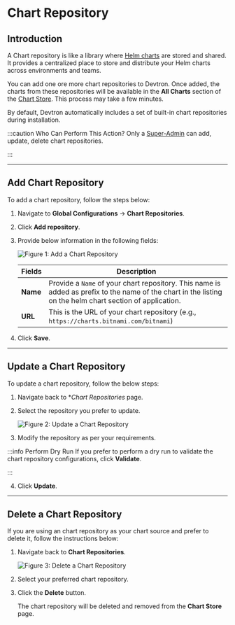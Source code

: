 # Chart Repository

## Introduction

A Chart repository is like a library where [Helm charts](../../reference/glossary.md#helm-chartspackages) are stored and shared. It provides a centralized place to store and distribute your Helm charts across environments and teams.

You can add one ore more chart repositories to Devtron. Once added, the charts from these repositories will be available in the **All Charts** section of the [Chart Store](../../user-guide/deploy-chart/README.md). This process may take a few minutes. 

By default, Devtron automatically includes a set of built-in chart repositories during installation.

:::caution Who Can Perform This Action?
Only a [Super-Admin](../global-configurations/authorization/user-access.md#grant-super-admin-permission) can add, update, delete chart repositories. 

:::

---

## Add Chart Repository

To add a chart repository, follow the steps below:

1. Navigate to **Global Configurations** → **Chart Repositories**. 

2. Click **Add repository**.

<!-- **Note**: Only public chart repositories can be connected as of now via Devtron. -->

3. Provide below information in the following fields:

    ![Figure 1: Add a Chart Repository](https://devtron-public-asset.s3.us-east-2.amazonaws.com/images/global-configurations/chart-repo/add-chart-repo.jpg)

    | Fields | Description |
    | --- | --- |
    | **Name** | Provide a `Name` of your chart repository. This name is added as prefix to the name of the chart in the listing on the helm chart section of application. |
    | **URL** | This is the URL of your chart repository (e.g., `https://charts.bitnami.com/bitnami`)|

4. Click **Save**.

---

## Update a Chart Repository

To update a chart repository, follow the below steps: 

1. Navigate back to **Chart Repositories* page.

2. Select the repository you prefer to update.

    ![Figure 2: Update a Chart Repository](https://devtron-public-asset.s3.us-east-2.amazonaws.com/images/global-configurations/chart-repo/update-chart-repository.jpg)

3. Modify the repository as per your requirements.

:::info Perform Dry Run
If you prefer to perform a dry run to validate the chart repository configurations, click **Validate**.

:::

4. Click **Update**.

<!-- * You can enable or disable your chart repository. If you enable it, then you will be able to see the enabled chart in `All Charts` section of the [Chart Store](../deploy-chart/overview-of-charts.md). -->

---

## Delete a Chart Repository

If you are using an chart repository as your chart source and prefer to delete it, follow the instructions below:

1. Navigate back to **Chart Repositories**.

    ![Figure 3: Delete a Chart Repository](https://devtron-public-asset.s3.us-east-2.amazonaws.com/images/deploy-chart/delete-chart-repos.gif)

2. Select your preferred chart repository. 

3. Click the **Delete** button. 

    The chart repository will be deleted and removed from the **Chart Store** page.